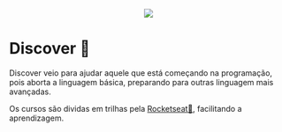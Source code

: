 <p align="center">
  <img  src="https://ik.imagekit.io/fp3xx2hhnq/RocketSeat2_8Pk7EOAfLP.jpg">
</p>

<h1>  Discover 🚀 </h1>
<p>
  Discover veio para ajudar aquele que está começando na programação, pois aborta a linguagem básica, preparando para outras linguagem mais avançadas.    
</p>
<p>
 Os cursos são dividas em trilhas pela <a href="https://app.rocketseat.com.br/discover">Rocketseat🚀</a>, facilitando a aprendizagem.
</p>

